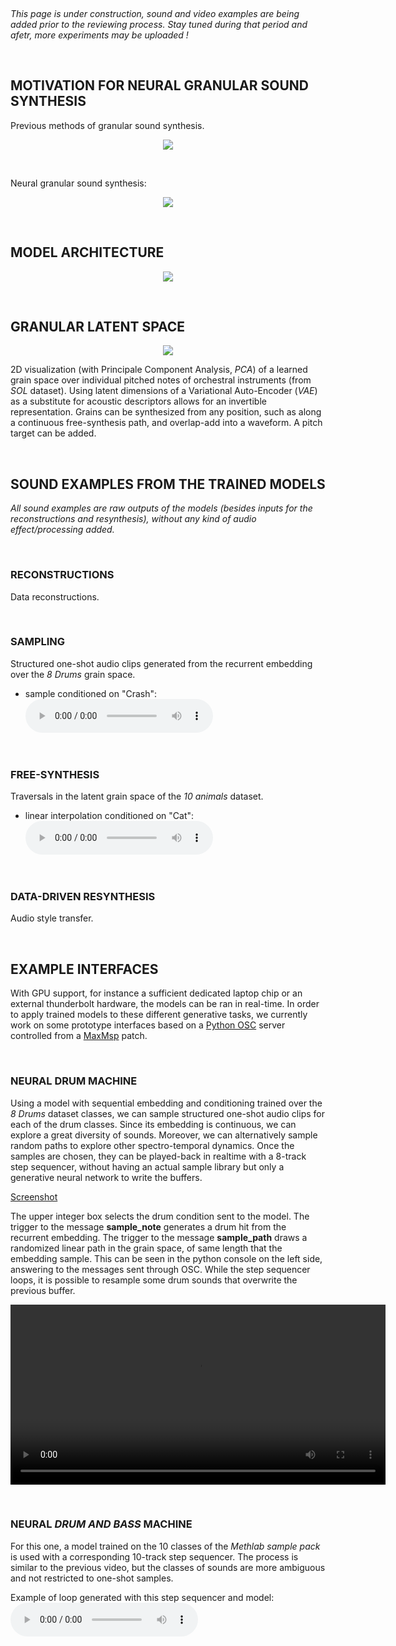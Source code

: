 <!--
<a href="audio/Crash_s_note.wav">sample_embed_crash</a>
https://jekyllcodex.org/without-plugin/open-embed/#
-->

<script type="text/javascript"> 
      // Show button
      function look(type){ 
      param=document.getElementById(type); 
      if(param.style.display == "none") param.style.display = "block"; 
      else param.style.display = "none" 
      } 
</script>

&nbsp;

*This page is under construction, sound and video examples are being added prior to the reviewing process. Stay tuned during that period and afetr, more experiments may be uploaded !*

&nbsp;

## MOTIVATION FOR NEURAL GRANULAR SOUND SYNTHESIS

Previous methods of granular sound synthesis.

<p align="center"> <img src="figures/common_granular.png"> </p>

&nbsp;

Neural granular sound synthesis:

<p align="center"> <img src="figures/neural_granular.png"> </p>

&nbsp;

## MODEL ARCHITECTURE

<p align="center"> <img src="figures/architecture.png"> </p>

&nbsp;

## GRANULAR LATENT SPACE

<p align="center"> <img src="figures/granular_space.png"> </p>

2D visualization (with Principale Component Analysis, *PCA*) of a learned grain space over individual pitched notes of orchestral instruments (from *SOL* dataset). Using latent dimensions of a Variational Auto-Encoder (*VAE*) as a substitute for acoustic descriptors allows for an invertible representation. Grains can be synthesized from any position, such as along a continuous free-synthesis path, and overlap-add into a waveform. A pitch target can be added.

&nbsp;

## SOUND EXAMPLES FROM THE TRAINED MODELS

*All sound examples are raw outputs of the models (besides inputs for the reconstructions and resynthesis), without any kind of audio effect/processing added.*

&nbsp;

### RECONSTRUCTIONS

Data reconstructions.

&nbsp;

### SAMPLING

Structured one-shot audio clips generated from the recurrent embedding over the *8  Drums* grain space.

* sample conditioned on "Crash": <audio controls><source src="audio/Crash_s_note.wav"></audio>

&nbsp;

### FREE-SYNTHESIS

Traversals in the latent grain space of the *10 animals* dataset.

* linear interpolation conditioned on "Cat": <audio controls><source src="audio/cat_interp_seq.wav"></audio>

&nbsp;

### DATA-DRIVEN RESYNTHESIS

Audio style transfer.

&nbsp;

## EXAMPLE INTERFACES

With GPU support, for instance a sufficient dedicated laptop chip or an external thunderbolt hardware, the models can be ran in real-time. In order to apply trained models to these different generative tasks, we currently work on some prototype interfaces based on a [Python OSC](https://pypi.org/project/python-osc/) server controlled from a [MaxMsp](https://cycling74.com) patch.

&nbsp;

### NEURAL DRUM MACHINE

Using a model with sequential embedding and conditioning trained over the *8  Drums* dataset classes, we can sample structured one-shot audio clips for each of the drum classes. Since its embedding is continuous, we can explore a great diversity of sounds. Moreover, we can alternatively sample random paths to explore other spectro-temporal dynamics. Once the samples are chosen, they can be played-back in realtime with a 8-track step sequencer, without having an actual sample library but only a generative neural network to write the buffers.

[Screenshot](https://raw.githubusercontent.com/anonymized124/neural_granular_synthesis/master/figures/screen_drum_machine.png)

The upper integer box selects the drum condition sent to the model. The trigger to the message **sample_note** generates a drum hit from the recurrent embedding. The trigger to the message **sample_path** draws a randomized linear path in the grain space, of same length that the embedding sample. This can be seen in the python console on the left side, answering to the messages sent through OSC. While the step sequencer loops, it is possible to resample some drum sounds that overwrite the previous buffer.

<video id="drum_machine" class="video-js vjs-default-skin" controls preload="auto" width="600" height="288" data-setup="{}">
<source src="video/drum_machine.mp4" type='video/mp4'>
</video>

&nbsp;

### NEURAL *DRUM AND BASS* MACHINE

For this one, a model trained on the 10 classes of the *Methlab sample pack* is used with a corresponding 10-track step sequencer. The process is similar to the previous video, but the classes of sounds are more ambiguous and not restricted to one-shot samples.

Example of loop generated with this step sequencer and model: <audio controls><source src="test_methlab_drummachine.wav"></audio>

&nbsp;
